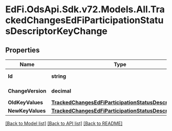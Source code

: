 # EdFi.OdsApi.Sdk.v72.Models.All.TrackedChangesEdFiParticipationStatusDescriptorKeyChange

## Properties

Name | Type | Description | Notes
------------ | ------------- | ------------- | -------------
**Id** | **string** | Resource identifier | [optional] 
**ChangeVersion** | **decimal** | Change version | [optional] 
**OldKeyValues** | [**TrackedChangesEdFiParticipationStatusDescriptorKey**](TrackedChangesEdFiParticipationStatusDescriptorKey.md) |  | [optional] 
**NewKeyValues** | [**TrackedChangesEdFiParticipationStatusDescriptorKey**](TrackedChangesEdFiParticipationStatusDescriptorKey.md) |  | [optional] 

[[Back to Model list]](../README.md#documentation-for-models) [[Back to API list]](../README.md#documentation-for-api-endpoints) [[Back to README]](../README.md)

